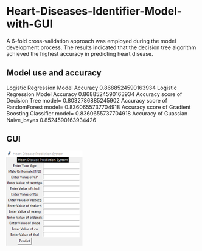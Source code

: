 # Heart-Diseases-Identifier-Model-with-GUI
A 6-fold cross-validation approach was employed during the model development process. The results indicated that the decision tree algorithm achieved the highest accuracy in predicting heart disease.
## Model use and accuracy

Logistic Regression Model Accuracy 0.8688524590163934
Logistic Regression Model Accuracy 0.8688524590163934
Accuracy score of Decision Tree model= 0.8032786885245902
Accuracy score of RandomForest model= 0.8360655737704918
Accuracy score of Gradient Boosting Classifier model= 0.8360655737704918
Accuracy of Guassian Naive_bayes 0.8524590163934426

## GUI

<img align="center" alt="dataanalysis"  width = "200" height = "250px" src="Screenshot 2023-12-11 154427.png">
